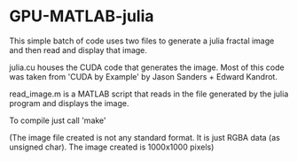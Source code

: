 # GPU-MATLAB-julia

This simple batch of code uses two files to generate a julia fractal image and then read and display that image.

julia.cu houses the CUDA code that generates the image. Most of this code was taken from 'CUDA by Example' by Jason Sanders + Edward Kandrot.

read_image.m is a MATLAB script that reads in the file generated by the julia program and displays the image.

To compile just call 'make'

(The image file created is not any standard format. It is just RGBA data (as unsigned char). The image created is 1000x1000 pixels)
